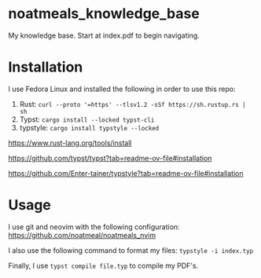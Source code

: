# noatmeals_knowledge_base

My knowledge base. Start at index.pdf to begin navigating. 

# Installation

I use Fedora Linux and installed the following in order to use this repo:

1. Rust: `curl --proto '=https' --tlsv1.2 -sSf https://sh.rustup.rs | sh`
2. Typst: `cargo install --locked typst-cli`
3. typstyle: `cargo install typstyle --locked`

https://www.rust-lang.org/tools/install

https://github.com/typst/typst?tab=readme-ov-file#installation

https://github.com/Enter-tainer/typstyle?tab=readme-ov-file#installation

# Usage

I use git and neovim with the following configuration: 
https://github.com/noatmeal/noatmeals_nvim


I also use the following command to format my files: `typstyle -i index.typ`

Finally, I use `typst compile file.typ` to compile my PDF's.
